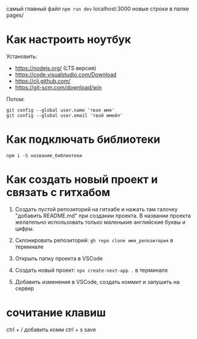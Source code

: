 самый главный файл `npm run dev`
localhost:3000
новые строки в папке pages/

# Как настроить ноутбук

Установить:

* https://nodejs.org/ (LTS версия)
* https://code.visualstudio.com/Download
* https://cli.github.com/
* https://git-scm.com/download/win

Потом:

```
git config --global user.name 'твое имя'
git config --global user.email 'твой имейл'
```

# Как подключать библиотеки

`npm i -S название_библиотеки`

# Как создать новый проект и связать с гитхабом

1. Создать пустой репозиторий на гитхабе и нажать там галочку "добавить README.md" при создании проекта. В названии проекта желательно использовать только маленькие английские буквы и цифры.

2. Склонировать репозиторий: `gh repo clone имя_репозитория` в терминале

3. Открыть папку проекта в VSCode

4. Создать новый проект: `npx create-next-app .` в терминале

5. Добавить изменения в VSCode, создать коммит и запушить на сервер

# сочитание клавиш    



ctrl + /  добавить комм
ctrl + s save